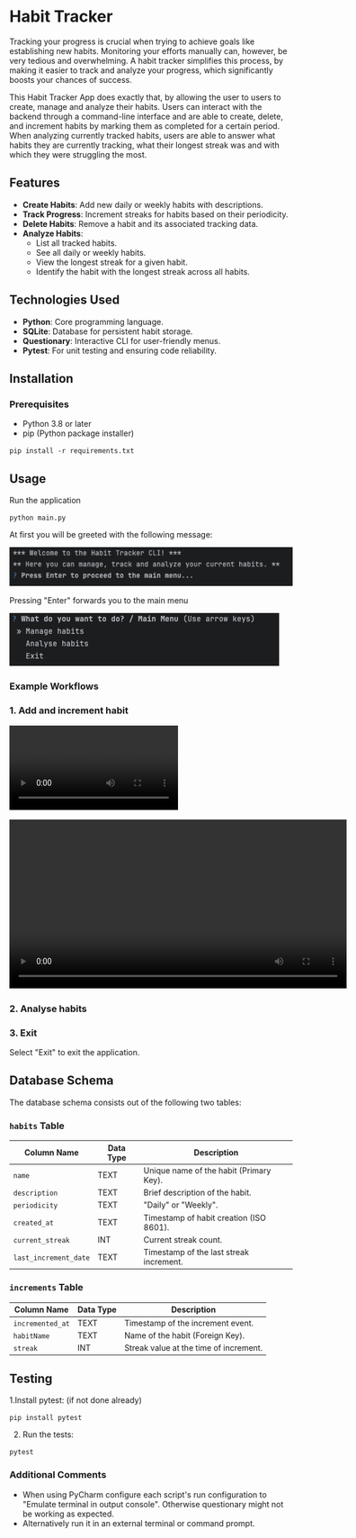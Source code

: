 # Habit Tracker

Tracking your progress is crucial when trying to achieve goals like establishing new habits. Monitoring your efforts manually can, however, be very tedious and overwhelming.
A habit tracker simplifies this process, by making it easier to track and analyze your progress, which significantly boosts your chances of success.
<br>

This Habit Tracker App does exactly that, by allowing the user to users to create, manage and analyze their habits. 
Users can interact with the backend through a command-line interface and are able to create, delete, and increment habits by marking them as completed for a certain period. 
When analyzing currently tracked habits, users are able to answer what habits they are currently tracking, what their longest streak was and with which they were struggling the most.


## Features
- **Create Habits**: Add new daily or weekly habits with descriptions.
- **Track Progress**: Increment streaks for habits based on their periodicity.
- **Delete Habits**: Remove a habit and its associated tracking data.
- **Analyze Habits**:
  - List all tracked habits.
  - See all daily or weekly habits.
  - View the longest streak for a given habit.
  - Identify the habit with the longest streak across all habits.


## Technologies Used
- **Python**: Core programming language.
- **SQLite**: Database for persistent habit storage.
- **Questionary**: Interactive CLI for user-friendly menus.
- **Pytest**: For unit testing and ensuring code reliability.

## Installation
### Prerequisites
- Python 3.8 or later
- pip (Python package installer)
```shell
pip install -r requirements.txt
```

## Usage
Run the application
```shell
python main.py
```
At first you will be greeted with the following message:

![main menu greeting screenshot](images/main_menu_greeting.png)

Pressing "Enter" forwards you to the main menu

![main menu screenshot](images/main_menu.png)

### Example Workflows

### 1. Add and increment habit

![example workflow video](images/add%20and%20increment.mov)


<video width="600" controls>
  <source src="images/add%20and%20increment.mov" type="video/mov">
  Your browser does not support the video tag.
</video>


### 2. Analyse habits


### 3. Exit
Select "Exit" to exit the application.



## Database Schema

The database schema consists out of the following two tables:

### `habits` Table
| Column Name         | Data Type | Description                               |
|---------------------|-----------|-------------------------------------------|
| `name`              | TEXT      | Unique name of the habit (Primary Key).   |
| `description`       | TEXT      | Brief description of the habit.           |
| `periodicity`       | TEXT      | "Daily" or "Weekly".                      |
| `created_at`        | TEXT      | Timestamp of habit creation (ISO 8601).   |
| `current_streak`    | INT       | Current streak count.                     |
| `last_increment_date` | TEXT    | Timestamp of the last streak increment.   |

### `increments` Table
| Column Name     | Data Type | Description                             |
|-----------------|-----------|-----------------------------------------|
| `incremented_at`| TEXT      | Timestamp of the increment event.       |
| `habitName`     | TEXT      | Name of the habit (Foreign Key).        |
| `streak`        | INT       | Streak value at the time of increment.  |





## Testing


1.Install pytest: (if not done already)
```shell
pip install pytest
```
2. Run the tests:
```shell
pytest 
```



### Additional Comments

- When using PyCharm configure each script's run configuration to "Emulate terminal in output console". Otherwise questionary might not be working as expected.
- Alternatively run it in an external terminal or command prompt.
